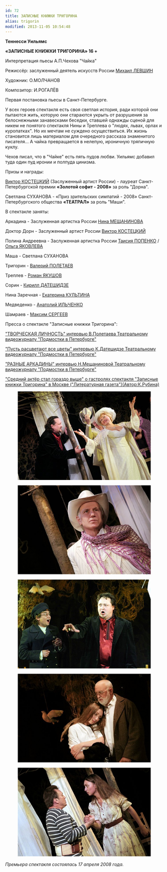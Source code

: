 ```yaml
---
id: 72
title: ЗАПИСНЫЕ КНИЖКИ ТРИГОРИНА
alias: trigorin
modified: 2013-11-05 10:54:48
---
```


**Теннесси Уильямс**

**«ЗАПИСНЫЕ КНИЖКИ ТРИГОРИНА» 16 +**

Интерпретация пьесы А.П.Чехова "Чайка"

Режиссёр: заслуженный деятель искусств России <a href="153-mihail-levshin.html">Михаил ЛЕВШИН</a>

Художник: О.МОЛЧАНОВ

Композитор: И.РОГАЛЁВ

Первая постановка пьесы в Санкт-Петербурге.

У всех героев спектакля есть своя светлая история, ради которой они пытаются жить, которую они стараются укрыть от разрушения за белоснежными занавесками беседки, ставшей однажды сценой для никем не понятого спектакля Нины и Треплева о "людях, львах, орлах и куропатках". Но их мечтам не суждено осуществиться. Их жизнь становится лишь материалом для очередного рассказа знаменитого писателя… А чайка превращается в нелепую, ироничную тряпичную куклу.

Чехов писал, что в "Чайке" есть пять пудов любви. Уильямс добавил туда один пуд иронии и полпуда цинизма.

Призы и награды:

<a href="58-viktor-kostetskii.html">Виктор КОСТЕЦКИЙ</a> (Заслуженный артист России) - лауреат Санкт-Петербургской премии **«Золотой софит - 2008»** за роль "Дорна".

Светлана СУХАНОВА - «Приз зрительских симпатий - 2008» Санкт-Петербургского общества **«ТЕАТРАЛ»** за роль "Маши".

В спектакле заняты:

Аркадина - Заслуженная артистка России <a href="25-mewaninova-nina.html">Нина МЕЩАНИНОВА</a>

Доктор Дорн - Заслуженный артист России <a href="58-viktor-kostetskii.html">Виктор КОСТЕЦКИЙ</a>

Полина Андреевна - Заслуженная артистка России <a href="26-popenko-taisija.html">Таисия ПОПЕНКО</a> / <a href="89-olga-yakovleva.html">Ольга ЯКОВЛЕВА</a>

Маша - Светлана СУХАНОВА

Тригорин - <a href="82-valerii-poletaev.html">Валерий ПОЛЕТАЕВ </a>

Треплев - <a href="88-roman-yakushov.html">Роман ЯКУШОВ</a>

Сорин - <a href="281-kirilldateshidze.html">Кирилл ДАТЕШИДЗЕ</a>

Нина Заречная - <a href="81-ekaterina-kyltina.html">Екатерина КУЛЬТИНА</a>

Медведенко - <a href="55-anatolii-ilchenko.html">Анатолий ИЛЬЧЕНКО</a>

Шамраев - <a href="57-maxsim-sergeev.html">Максим СЕРГЕЕВ</a>

Пресса о спектакле "Записные книжки Тригорина":

<a href="245-pressa-podmostki-peterburga-poletaev.html">"ТВОРЧЕСКАЯ ЛИЧНОСТЬ" интервью В.Полетаева Театральному видеожурналу "Подмостки в Петербурге"</a>

<a href="244-pressa-podmostki-peterburga-kirill-dateshidze.html">"Пусть расцветают все цветы" интервью К.Датешидзе Театральному видеожурналу "Подмостки в Петербурге"</a>

<a href="243-pressa-podmostki-peterburga-nina-meshaninova.html">"РАЗНЫЕ АРКАДИНЫ" интервью Н.Мещаниновой Театральному видеожурналу "Подмостки в Петербурге"</a>

<a href="272-pressa-trigorin-v-moskve.html">"Средний актёр стал гораздо выше" о гастролях спектакля "Записные книжки Тригорина" в Москве ("Литературная газета")(Автор:К.Рубина)</a>

<figure><img src="./images/stories/trigorin.jpg" /></figure>

<figure><img src="./images/stories/random/trigorin.jpg" /></figure>

<figure><img src="./images/stories/random/trigorin.j2.jpg" /></figure>

<figure><img src="./images/stories/random/trigorin.4.jpg" /></figure>

<figure><img src="./images/stories/random/trigorin.3.jpg" /></figure>

_Премьера спектакля состоялась 17 апреля 2008 года._

